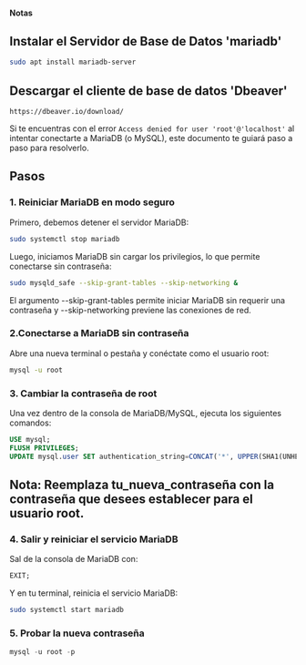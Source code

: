 #### Notas

## Instalar el Servidor de Base de Datos 'mariadb'
```bash
sudo apt install mariadb-server
```
## Descargar el cliente de base de datos 'Dbeaver'
```url
https://dbeaver.io/download/
```

Si te encuentras con el error `Access denied for user 'root'@'localhost'` al intentar conectarte a MariaDB (o MySQL), este documento te guiará paso a paso para resolverlo.

## Pasos

### 1. Reiniciar MariaDB en modo seguro

Primero, debemos detener el servidor MariaDB:

```bash
sudo systemctl stop mariadb
```

Luego, iniciamos MariaDB sin cargar los privilegios, lo que permite conectarse sin contraseña:
```bash
sudo mysqld_safe --skip-grant-tables --skip-networking &
```
El argumento --skip-grant-tables permite iniciar MariaDB sin requerir una contraseña y --skip-networking previene las conexiones de red.

### 2.Conectarse a MariaDB sin contraseña
Abre una nueva terminal o pestaña y conéctate como el usuario root:
```bash
mysql -u root
```

### 3. Cambiar la contraseña de root
Una vez dentro de la consola de MariaDB/MySQL, ejecuta los siguientes comandos:
```sql
USE mysql;
FLUSH PRIVILEGES;
UPDATE mysql.user SET authentication_string=CONCAT('*', UPPER(SHA1(UNHEX(SHA1('tu_nueva_contraseña'))))) WHERE User='root';
```
## Nota: Reemplaza tu_nueva_contraseña con la contraseña que desees establecer para el usuario root.

### 4. Salir y reiniciar el servicio MariaDB
Sal de la consola de MariaDB con:
```sql
EXIT;
```
Y en tu terminal, reinicia el servicio MariaDB:
```bash
sudo systemctl start mariadb
```
### 5. Probar la nueva contraseña
```sql
mysql -u root -p
```

